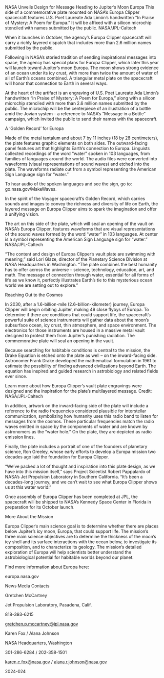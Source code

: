 NASA Unveils Design for Message Heading to Jupiter’s Moon Europa 
 This side of a commemorative plate mounted on NASA’s Europa Clipper spacecraft features U.S. Poet Laureate Ada Limón’s handwritten “In Praise of Mystery: A Poem for Europa.” It will be affixed with a silicon microchip stenciled with names submitted by the public. NASA/JPL-Caltech

When it launches in October, the agency’s Europa Clipper spacecraft will carry a richly layered dispatch that includes more than 2.6 million names submitted by the public.

Following in NASA’s storied tradition of sending inspirational messages into space, the agency has special plans for Europa Clipper, which later this year will launch toward Jupiter’s moon Europa. The moon shows strong evidence of an ocean under its icy crust, with more than twice the amount of water of all of Earth’s oceans combined. A triangular metal plate on the spacecraft will honor that connection to Earth in several ways.

At the heart of the artifact is an engraving of U.S. Poet Laureate Ada Limón’s handwritten “In Praise of Mystery: A Poem for Europa,” along with a silicon microchip stenciled with more than 2.6 million names submitted by the public. The microchip will be the centerpiece of an illustration of a bottle amid the Jovian system – a reference to NASA’s “Message in a Bottle” campaign, which invited the public to send their names with the spacecraft.

A ‘Golden Record’ for Europa

Made of the metal tantalum and about 7 by 11 inches (18 by 28 centimeters), the plate features graphic elements on both sides. The outward-facing panel features art that highlights Earth’s connection to Europa. Linguists collected recordings of the word “water” spoken in 103 languages, from families of languages around the world. The audio files were converted into waveforms (visual representations of sound waves) and etched into the plate. The waveforms radiate out from a symbol representing the American Sign Language sign for “water.”

To hear audio of the spoken languages and see the sign, go to: go.nasa.gov/MakeWaves.

In the spirit of the Voyager spacecraft’s Golden Record, which carries sounds and images to convey the richness and diversity of life on Earth, the layered message on Europa Clipper aims to spark the imagination and offer a unifying vision.

The art on this side of the plate, which will seal an opening of the vault on NASA’s Europa Clipper, features waveforms that are visual representations of the sound waves formed by the word “water” in 103 languages. At center is a symbol representing the American Sign Language sign for “water.” NASA/JPL-Caltech

“The content and design of Europa Clipper’s vault plate are swimming with meaning,” said Lori Glaze, director of the Planetary Science Division at NASA Headquarters in Washington. “The plate combines the best humanity has to offer across the universe – science, technology, education, art, and math. The message of connection through water, essential for all forms of life as we know it, perfectly illustrates Earth’s tie to this mysterious ocean world we are setting out to explore.”

Reaching Out to the Cosmos

In 2030, after a 1.6-billion-mile (2.6-billion-kilometer) journey, Europa Clipper will begin orbiting Jupiter, making 49 close flybys of Europa. To determine if there are conditions that could support life, the spacecraft’s powerful suite of science instruments will gather data about the moon’s subsurface ocean, icy crust, thin atmosphere, and space environment. The electronics for those instruments are housed in a massive metal vault designed to protect them from Jupiter’s punishing radiation. The commemorative plate will seal an opening in the vault.

Because searching for habitable conditions is central to the mission, the Drake Equation is etched onto the plate as well – on the inward-facing side. Astronomer Frank Drake developed the mathematical formulation in 1961 to estimate the possibility of finding advanced civilizations beyond Earth. The equation has inspired and guided research in astrobiology and related fields ever since.

Learn more about how Europa Clipper’s vault plate engravings were designed and the inspiration for the plate’s multilayered message. Credit: NASA/JPL-Caltech

In addition, artwork on the inward-facing side of the plate will include a reference to the radio frequencies considered plausible for interstellar communication, symbolizing how humanity uses this radio band to listen for messages from the cosmos. These particular frequencies match the radio waves emitted in space by the components of water and are known by astronomers as the “water hole.” On the plate, they are depicted as radio emission lines.

Finally, the plate includes a portrait of one of the founders of planetary science, Ron Greeley, whose early efforts to develop a Europa mission two decades ago laid the foundation for Europa Clipper.

“We’ve packed a lot of thought and inspiration into this plate design, as we have into this mission itself,” says Project Scientist Robert Pappalardo of NASA’s Jet Propulsion Laboratory in Southern California. “It’s been a decades-long journey, and we can’t wait to see what Europa Clipper shows us at this water world.”

Once assembly of Europa Clipper has been completed at JPL, the spacecraft will be shipped to NASA’s Kennedy Space Center in Florida in preparation for its October launch.

More About the Mission

Europa Clipper’s main science goal is to determine whether there are places below Jupiter’s icy moon, Europa, that could support life. The mission’s three main science objectives are to determine the thickness of the moon’s icy shell and its surface interactions with the ocean below, to investigate its composition, and to characterize its geology. The mission’s detailed exploration of Europa will help scientists better understand the astrobiological potential for habitable worlds beyond our planet.

Find more information about Europa here:

europa.nasa.gov

News Media Contacts

Gretchen McCartney

Jet Propulsion Laboratory, Pasadena, Calif.

818-393-6215

gretchen.p.mccartney@jpl.nasa.gov

Karen Fox / Alana Johnson

NASA Headquarters, Washington

301-286-6284 / 202-358-1501

karen.c.fox@nasa.gov / alana.r.johnson@nasa.gov

2024-024
